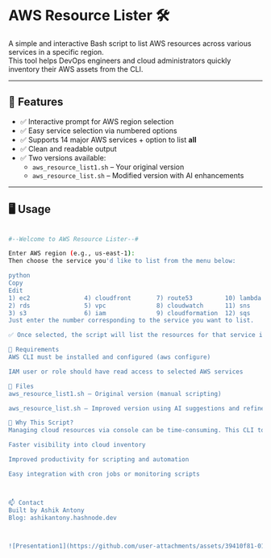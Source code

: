 # AWS Resource Lister 🛠️

A simple and interactive Bash script to list AWS resources across various services in a specific region.  
This tool helps DevOps engineers and cloud administrators quickly inventory their AWS assets from the CLI.

---

## 📌 Features

- ✅ Interactive prompt for AWS region selection
- ✅ Easy service selection via numbered options
- ✅ Supports 14 major AWS services + option to list **all**
- ✅ Clean and readable output
- ✅ Two versions available:
  - `aws_resource_list1.sh` – Your original version
  - `aws_resource_list.sh` – Modified version with AI enhancements

---

## 🖥️ Usage

```bash

#--Welcome to AWS Resource Lister--#

Enter AWS region (e.g., us-east-1): 
Then choose the service you'd like to list from the menu below:

python
Copy
Edit
1) ec2               4) cloudfront       7) route53         10) lambda          13) dynamodb  
2) rds               5) vpc              8) cloudwatch      11) sns             14) ebs  
3) s3                6) iam              9) cloudformation  12) sqs             15) all
Just enter the number corresponding to the service you want to list.

✅ Once selected, the script will list the resources for that service in the given region.

🔧 Requirements
AWS CLI must be installed and configured (aws configure)

IAM user or role should have read access to selected AWS services

📂 Files
aws_resource_list1.sh – Original version (manual scripting)

aws_resource_list.sh – Improved version using AI suggestions and refinements

🧠 Why This Script?
Managing cloud resources via console can be time-consuming. This CLI tool allows for:

Faster visibility into cloud inventory

Improved productivity for scripting and automation

Easy integration with cron jobs or monitoring scripts



📫 Contact
Built by Ashik Antony
Blog: ashikantony.hashnode.dev



![Presentation1](https://github.com/user-attachments/assets/39410f81-016d-42db-b962-966f2ff6e4ed)


  
